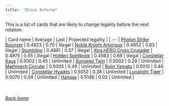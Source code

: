 ```yaml
---
title:  "Disco Inferno"
---
```


This is a list of cards that are likely to change legality before the next rotation.

| Card name | Average | Last | Projected legality |
| :-- |
[Photon Strike Bounzer](https://db.ygoprodeck.com/card/?search=Photon%20Strike%20Bounzer) | 0.4923 | 0.70 | Illegal |
[Noble Knight Artorigus](https://db.ygoprodeck.com/card/?search=Noble%20Knight%20Artorigus) | 0.4952 | 0.63 | Illegal |
[Stumbling](https://db.ygoprodeck.com/card/?search=Stumbling) | 0.4961 | 0.57 | Illegal |
[Xtra HERO Cross Crusader](https://db.ygoprodeck.com/card/?search=Xtra%20HERO%20Cross%20Crusader) | 0.4975 | 0.55 | Illegal |
[Hidden Spellbook](https://db.ygoprodeck.com/card/?search=Hidden%20Spellbook) | 0.4983 | 0.69 | Illegal |
[Constellar Kaus](https://db.ygoprodeck.com/card/?search=Constellar%20Kaus) | 0.5002 | 0.45 | Unlimited |
[Sunseed Twin](https://db.ygoprodeck.com/card/?search=Sunseed%20Twin) | 0.5002 | 0.29 | Unlimited |
[Mathmech Circular](https://db.ygoprodeck.com/card/?search=Mathmech%20Circular) | 0.5005 | 0.49 | Unlimited |
[Bujin Yamato](https://db.ygoprodeck.com/card/?search=Bujin%20Yamato) | 0.5010 | 0.48 | Unlimited |
[Constellar Hyades](https://db.ygoprodeck.com/card/?search=Constellar%20Hyades) | 0.5052 | 0.38 | Unlimited |
[Lunalight Tiger](https://db.ygoprodeck.com/card/?search=Lunalight%20Tiger) | 0.5070 | 0.04 | Unlimited |
[Haniwa](https://db.ygoprodeck.com/card/?search=Haniwa) | 0.5146 | 0.02 | Unlimited |

<br>

###### [Back home](index)